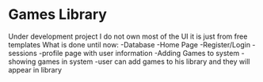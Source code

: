 # Games Library
Under development project
I do not own most of the UI it is just from free templates
What is done until now:
-Database
-Home Page
-Register/Login
-sessions
-profile page with user information
-Adding Games to system
-showing games in system
-user can add games to his library and they will appear in library
